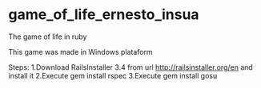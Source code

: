 # game_of_life_ernesto_insua
The game of life in ruby

This game was made in Windows plataform

Steps:
1.Download RailsInstaller 3.4 from url http://railsinstaller.org/en and install it
2.Execute gem install rspec
3.Execute gem install gosu